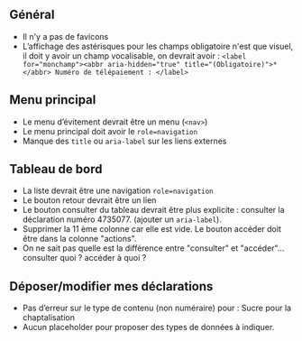 
## Général

 * Il n'y a pas de favicons
 * L’affichage des astérisques pour les champs obligatoire n'est que visuel, il doit y avoir un champ vocalisable, on devrait avoir : `<label for="monchamp"><abbr aria-hidden="true" title="(Obligatoire)">*</abbr> Numéro de télépaiement : </label>`

## Menu principal

* Le menu d’évitement devrait être un menu (`<nav>`)
* Le menu principal doit avoir le `role=navigation`
* Manque des `title` ou `aria-label` sur les liens externes

## Tableau de bord

* La liste devrait être une navigation `role=navigation`
* Le bouton retour devrait être un lien
* Le bouton consulter du tableau devrait être plus explicite : consulter la déclaration numéro 4735077. (ajouter un `aria-label`).
* Supprimer la 11 ème colonne car elle est vide. Le bouton accéder doit être dans la colonne "actions".
* On ne sait pas quelle est la différence entre "consulter" et "accéder"… consulter quoi ? accéder à quoi ?

## Déposer/modifier mes déclarations

 * Pas d’erreur sur le type de contenu (non numéraire) pour : Sucre pour la chaptalisation
 * Aucun placeholder pour proposer des types de données à indiquer.
